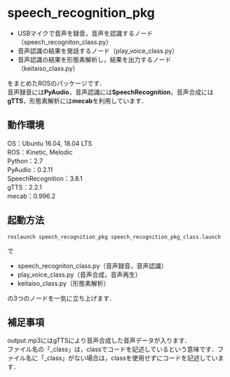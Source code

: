 # speech_recognition_pkg
* USBマイクで音声を録音，音声を認識するノード（speech_recogniton_class.py）<br>
* 音声認識の結果を発話するノード（play_voice_class.py）<br>
* 音声認識の結果を形態素解析し，結果を出力するノード（keitaiso_class.py）<br>

をまとめたROSのパッケージです．<br>
音声録音には**PyAudio**，音声認識には**SpeechRecognition**，音声合成には**gTTS**，形態素解析には**mecab**を利用しています．<br>

## 動作環境
OS：Ubuntu 16.04, 18.04 LTS<br>
ROS：Kinetic, Melodic<br>
Python：2.7<br>
PyAudio：0.2.11<br>
SpeechRecognition：3.8.1<br>
gTTS：2.2.1<br>
mecab：0.996.2<br>

## 起動方法
```
roslaunch speech_recognition_pkg speech_recognition_pkg_class.launch
```
で<br>
* speech_recogniton_class.py（音声録音，音声認識）<br>
* play_voice_class.py（音声合成，音声再生）<br>
* keitaiso_class.py（形態素解析）<br>

の3つのノードを一気に立ち上げます．<br>

## 補足事項
output.mp3にはgTTSにより音声合成した音声データが入ります．<br>
ファイル名の「_class」は，classでコードを記述しているという意味です．ファイル名に「_class」がない場合は，classを使用せずにコードを記述しています．
